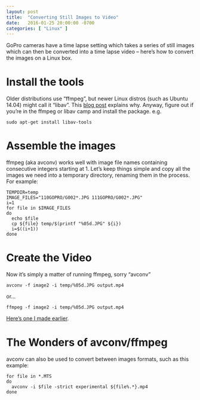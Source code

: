 ```yaml
---
layout: post
title:  "Converting Still Images to Video"
date:   2016-01-25 20:00:00 -0700
categories: [ "Linux" ]
---
```


GoPro cameras have a time lapse setting which takes a series of still images which can then be converted into a time lapse video – here’s how to convert the images on a Linux box.

Install the tools
=================

Older distributions use “ffmpeg”, but newer Linux distros (such as Ubuntu 14.04) might call it “libav”.  This [blog post](http://blog.pkh.me/p/13-the-ffmpeg-libav-situation.html) explains why.  Anyway, figure out if you’re in the ffmpeg or libav camp and install the package. e.g.

```
sudo apt-get install libav-tools
```

Assemble the images
===================

ffmpeg (aka avconv) works well with image file names containing consecutive integers starting at 1. Let’s keep things simple and copy all the images we need into a temporary directory, renaming them in the process. For example:

```
TEMPDIR=temp
IMAGE_FILES="110GOPRO/G002*.JPG 111GOPRO/G002*.JPG"
i=1
for file in $IMAGE_FILES
do
  echo $file
  cp ${file} temp/$(printf "%05d.JPG" ${i})
  i=$((i+1))
done
```

Create the Video
================


Now it’s simply a matter of running ffmpeg, sorry “avconv”

```
avconv -f image2 -i temp/%05d.JPG output.mp4
```

or…

```
ffmpeg -f image2 -i temp/%05d.JPG output.mp4
```

[Here’s one I made earlier](https://www.youtube.com/watch?v=UiaXrrSkkKM).


The Wonders of avconv/ffmpeg
============================

avconv can also be used to convert between images formats, such as this example:

```
for file in *.MTS
do
  avconv -i $file -strict experimental ${file%.*}.mp4
done
```